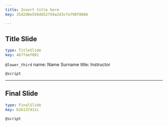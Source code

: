 ```yaml
---
title: Insert title here
key: 35d2d0e558dd52759a2d3cfe798f8666

---
```

## Title Slide

```yaml
type: TitleSlide
key: 467faef091
```





`@lower_third`
name: Name Surname
title: Instructor

`@script`




---
## Final Slide

```yaml
type: FinalSlide
key: b2b137d11c
```






`@script`



